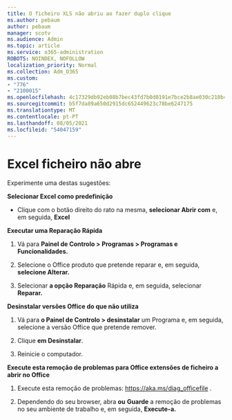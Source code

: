 ```yaml
---
title: O ficheiro XLS não abriu ao fazer duplo clique
ms.author: pebaum
author: pebaum
manager: scotv
ms.audience: Admin
ms.topic: article
ms.service: o365-administration
ROBOTS: NOINDEX, NOFOLLOW
localization_priority: Normal
ms.collection: Adm_O365
ms.custom:
- "776"
- "2100015"
ms.openlocfilehash: 4c17329db92eb08b7bec43fd7b0d0191e7bce2b8ae030c210b46baf6b76e9bbf
ms.sourcegitcommit: b5f7da89a650d2915dc652449623c78be6247175
ms.translationtype: MT
ms.contentlocale: pt-PT
ms.lasthandoff: 08/05/2021
ms.locfileid: "54047159"
---
```

# <a name="excel-file-doesnt-open"></a>Excel ficheiro não abre

Experimente uma destas sugestões:

**Selecionar Excel como predefinição**

* Clique com o botão direito do rato na mesma, **selecionar Abrir com** e, em seguida, **Excel**

**Executar uma Reparação Rápida**

1. Vá para **Painel de Controlo > Programas > Programas e Funcionalidades.**

2. Selecione o Office produto que pretende reparar e, em seguida, **selecione Alterar.**

3. Selecionar **a opção Reparação** Rápida e, em seguida, selecionar **Reparar.**

**Desinstalar versões Office do que não utiliza**

1. Vá para **o Painel de Controlo > desinstalar** um Programa e, em seguida, selecione a versão Office que pretende remover.

2. Clique **em Desinstalar**.

3. Reinicie o computador.

**Execute esta remoção de problemas para Office extensões de ficheiro a abrir no Office**

1. Execute esta remoção de problemas: https://aka.ms/diag_officefile .

2. Dependendo do seu browser, abra **ou** **Guarde** a remoção de problemas no seu ambiente de trabalho e, em seguida, **Execute-a.**
